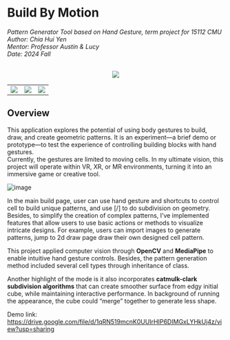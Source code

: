 # Build By Motion
*Pattern Generator Tool based on Hand Gesture, term project for 15112 CMU   
Author: Chia Hui Yen  
Mentor: Professor Austin & Lucy   
Date: 2024 Fall* 
  
<div align="center"> <br><img src = "https://github.com/user-attachments/assets/10b006f0-b43d-4268-a5a3-8a1f17ce0497"></br></div>
<table>
  <tr>
    <td><img src="https://github.com/user-attachments/assets/0968313a-1a19-47c5-b551-9442a7c90947"/></td>
    <td><img src="https://github.com/user-attachments/assets/4c09012a-c0d4-4754-ad7e-e91edf1dea1f"/></td>
    <td><img src="https://github.com/user-attachments/assets/85d89eea-a023-4e3b-8bd0-8b0ade7ca896"/></td>
  </tr>
</table>
  
## Overview 
This application explores the potential of using body gestures to build, draw, and create geometric patterns. It is an experiment—a brief demo or prototype—to test the experience of controlling building blocks with hand gestures.   
Currently, the gestures are limited to moving cells. In my ultimate vision, this project will operate within VR, XR, or MR environments, turning it into an immersive game or creative tool.  
  
![image](https://github.com/user-attachments/assets/2657c9b0-0a80-4105-a6cd-04c0dc5d2e50)
  
In the main build page, user can use hand gesture and shortcuts to control cell to build unique patterns, and use [/] to do subdivision on geometry. Besides, to simplify the creation of complex patterns, I’ve implemented features that allow users to use basic actions or methods to visualize intricate designs. For example, users can import images to generate patterns, jump to 2d draw page draw their own designed cell pattern.  

This project applied computer vision through **OpenCV** and **MediaPipe** to enable intuitive hand gesture controls. Besides, the pattern generation method included several cell types through inheritance of class. 

Another highlight of the mode is it also incorporates **catmulk-clark subdivision algorithms** that can create smoother surface from edgy initial cube, while maintaining interactive performance. In background of running the appearance, the cube could “merge” together to generate less shape.  

Demo link: https://drive.google.com/file/d/1qRN519mcnK0UUIrHIP6DIMGxLYHkUj4z/view?usp=sharing 
